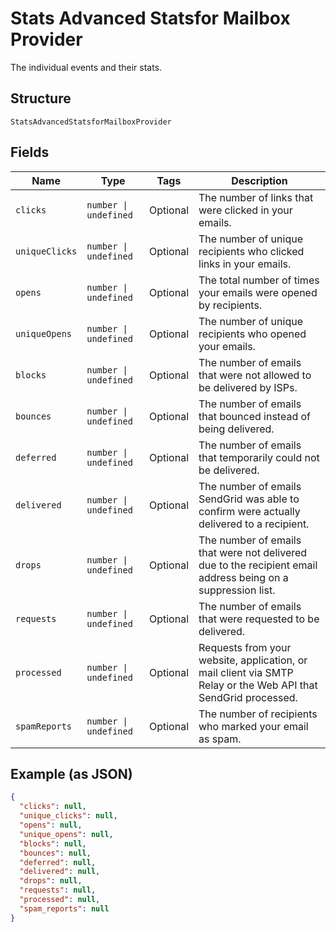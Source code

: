
# Stats Advanced Statsfor Mailbox Provider

The individual events and their stats.

## Structure

`StatsAdvancedStatsforMailboxProvider`

## Fields

| Name | Type | Tags | Description |
|  --- | --- | --- | --- |
| `clicks` | `number \| undefined` | Optional | The number of links that were clicked in your emails. |
| `uniqueClicks` | `number \| undefined` | Optional | The number of unique recipients who clicked links in your emails. |
| `opens` | `number \| undefined` | Optional | The total number of times your emails were opened by recipients. |
| `uniqueOpens` | `number \| undefined` | Optional | The number of unique recipients who opened your emails. |
| `blocks` | `number \| undefined` | Optional | The number of emails that were not allowed to be delivered by ISPs. |
| `bounces` | `number \| undefined` | Optional | The number of emails that bounced instead of being delivered. |
| `deferred` | `number \| undefined` | Optional | The number of emails that temporarily could not be delivered. |
| `delivered` | `number \| undefined` | Optional | The number of emails SendGrid was able to confirm were actually delivered to a recipient. |
| `drops` | `number \| undefined` | Optional | The number of emails that were not delivered due to the recipient email address being on a suppression list. |
| `requests` | `number \| undefined` | Optional | The number of emails that were requested to be delivered. |
| `processed` | `number \| undefined` | Optional | Requests from your website, application, or mail client via SMTP Relay or the Web API that SendGrid processed. |
| `spamReports` | `number \| undefined` | Optional | The number of recipients who marked your email as spam. |

## Example (as JSON)

```json
{
  "clicks": null,
  "unique_clicks": null,
  "opens": null,
  "unique_opens": null,
  "blocks": null,
  "bounces": null,
  "deferred": null,
  "delivered": null,
  "drops": null,
  "requests": null,
  "processed": null,
  "spam_reports": null
}
```

